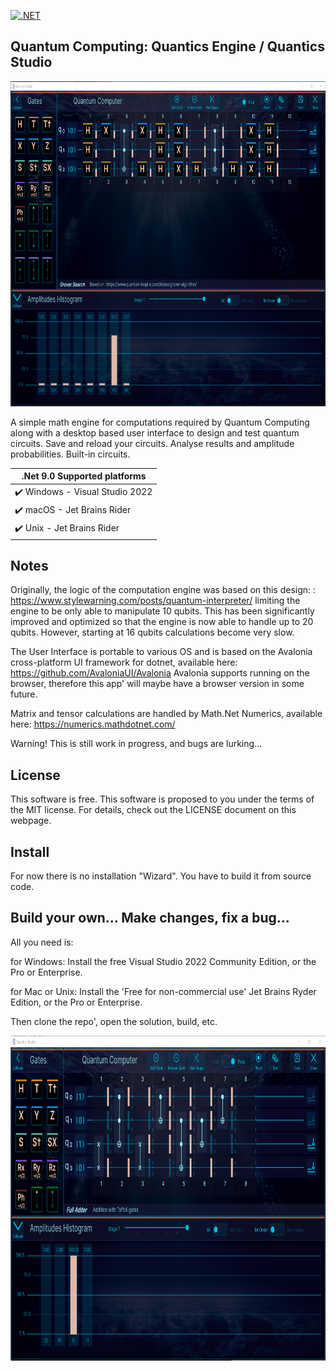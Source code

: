 [![.NET](https://github.com/LaurentInSeattle/Lyt.Quantics/actions/workflows/dotnet.yml/badge.svg)](https://github.com/LaurentInSeattle/Lyt.Quantics/actions/workflows/dotnet.yml)

## Quantum Computing: Quantics Engine / Quantics Studio 

<p align="left"><img src="QuanticsScreenshot.png" height="520"/>

A simple math engine for computations required by Quantum Computing along with a desktop based user interface to design and test quantum circuits. 
Save and reload your circuits. 
Analyse results and amplitude probabilities.
Built-in circuits.


|    .Net 9.0    Supported platforms              |
|-------------------------------------------------|
| :heavy_check_mark: Windows - Visual Studio 2022 |
| :heavy_check_mark: macOS   - Jet Brains Rider   |
| :heavy_check_mark: Unix    - Jet Brains Rider   |

## Notes
Originally, the logic of the computation engine was based on this design: 
: https://www.stylewarning.com/posts/quantum-interpreter/ limiting the engine to be only able to manipulate 10 qubits.
This has been significantly improved and optimized so that the engine is now able to handle up to 20 qubits. 
However, starting at 16 qubits calculations become very slow.

The User Interface is portable to various OS and is based on the Avalonia 
cross-platform UI framework for dotnet, available here: https://github.com/AvaloniaUI/Avalonia
Avalonia supports running on the browser, therefore this app' will maybe have a browser version in some future.

Matrix and tensor calculations are handled by Math.Net Numerics, available here: https://numerics.mathdotnet.com/

Warning! This is still work in progress, and bugs are lurking...

## License 
This software is free. 
This software is proposed to you under the terms of the MIT license. 
For details, check out the LICENSE document on this webpage.

## Install
For now there is no installation "Wizard". You have to build it from source code.

## Build your own... Make changes, fix a bug...
All you need is:

for Windows: 
Install the free Visual Studio 2022 Community Edition, or the Pro or Enterprise. 

for Mac or Unix: 
Install the 'Free for non-commercial use' Jet Brains Ryder Edition, or the Pro or Enterprise. 

Then clone the repo', open the solution, build, etc.

<p align="left"><img src="FullAdderScreenshot.png" height="520"/>
